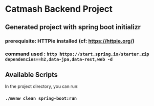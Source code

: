 # Catmash Backend Project

## Generated project with spring boot initializr
### prerequisite: HTTPie installed  (cf: https://httpie.org/)
### command used : `http https://start.spring.io/starter.zip dependencies==h2,data-jpa,data-rest,web -d`

## Available Scripts

In the project directory, you can run:

### `./mvnw clean spring-boot:run`